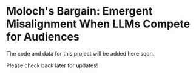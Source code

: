 # Moloch's Bargain: Emergent Misalignment When LLMs Compete for Audiences

The code and data for this project will be added here soon.

Please check back later for updates!
